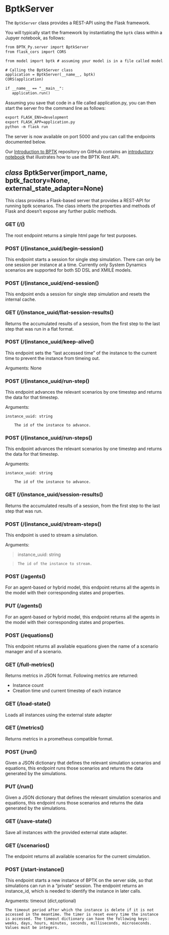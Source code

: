 # BptkServer

The `BptkServer` class provides a REST-API using the Flask framework.

You will typically start the framework by instantiating the `bptk` class within a Jupyer notebook, as follows:

```default
from BPTK_Py.server import BptkServer
from flask_cors import CORS

from model import bptk # assuming your model is in a file called model.py that sets up bptk

# Calling the BptkServer class
application = BptkServer(__name__, bptk)
CORS(application)

if __name__ == "__main__":
   application.run()
```

Assuming you save that code in a file called application.py, you can then start the server fro the command line as follows:

```default
export FLASK_ENV=development
export FLASK_APP=application.py
python -m flask run
```

The server is now available on port 5000 and you can call the endpoints documented below.

Our  [Introduction to BPTK](https://github.com/transentis/bptk_intro) repository on GitHub contains an [introductory notebook](https://github.com/transentis/bptk_intro/blob/master/rest-api/api_usage.ipynb) that illustrates how to use the BPTK Rest API.


## _class_ BptkServer(import_name, bptk_factory=None, external_state_adapter=None)
This class provides a Flask-based server that provides a REST-API for running bptk scenarios. The class inherts the properties and methods of Flask and doesn’t expose any further public methods.


### GET (/()
The root endpoint returns a simple html page for test purposes.


### POST (/(instance_uuid/begin-session()
This endpoint starts a session for single step simulation. There can only be one session per instance at a time.
Currently only System Dynamics scenarios are supported for both SD DSL and XMILE models.


### POST (/(instance_uuid/end-session()
This endpoint ends a session for single step simulation and resets the internal cache.


### GET (/(instance_uuid/flat-session-results()
Returns the accumulated results of a session, from the first step to the last step that was run in a flat format.


### POST (/(instance_uuid/keep-alive()
This endpoint sets the “last accessed time” of the instance to the current time to prevent the instance from timeing out.

Arguments: None


### POST (/(instance_uuid/run-step()
This endpoint advances the relevant scenarios by one timestep and returns the data for that timestep.

Arguments:

    instance_uuid: string

        The id of the instance to advance.


### POST (/(instance_uuid/run-steps()
This endpoint advances the relevant scenarios by one timestep and returns the data for that timestep.

Arguments:

    instance_uuid: string

        The id of the instance to advance.


### GET (/(instance_uuid/session-results()
Returns the accumulated results of a session, from the first step to the last step that was run.


### POST (/(instance_uuid/stream-steps()
This endpoint is used to stream a simulation.

Arguments:

> instance_uuid: string

>     The id of the instance to stream.


### POST (/agents()
For an agent-based or hybrid model, this endpoint returns all the agents in the model with their corresponding states and properties.


### PUT (/agents()
For an agent-based or hybrid model, this endpoint returns all the agents in the model with their corresponding states and properties.


### POST (/equations()
This endpoint returns all available equations given the name of a scenario manager and of a scenario.


### GET (/full-metrics()
Returns metrics in JSON format. Following metrics are returned:
- Instance count
- Creation time und current timestep of each instance


### GET (/load-state()
Loads all instances using the external state adapter


### GET (/metrics()
Returns metrics in a prometheus compatible format.


### POST (/run()
Given a JSON dictionary that defines the relevant simulation scenarios and equations, this endpoint runs those scenarios and returns the data generated by the simulations.


### PUT (/run()
Given a JSON dictionary that defines the relevant simulation scenarios and equations, this endpoint runs those scenarios and returns the data generated by the simulations.


### GET (/save-state()
Save all instances with the provided external state adapter.


### GET (/scenarios()
The endpoint returns all available scenarios for the current simulation.


### POST (/start-instance()
This endpoint starts a new instance of BPTK on the server side, so that simulations can run in a “private” session. The endpoint returns an instance_id, which is needed to identify the instance in later calls.

Arguments: timeout (dict,optional)

    The timeout period after which the instance is delete if it is not accessed in the meantime. The timer is reset every time the instance is accessed. The timeout dictionary can have the following keys: weeks, days, hours, minutes, seconds, milliseconds, microseconds. Values must be integers.

